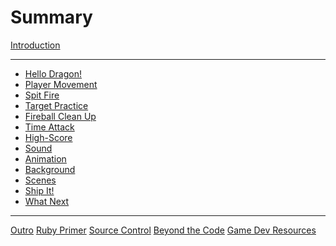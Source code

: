 # Summary

[Introduction](./introduction.md)

---

- [Hello Dragon!](./01-hello-dragon.md)
- [Player Movement](./02-player-movement.md)
- [Spit Fire](./03-spit-fire.md)
- [Target Practice](./04-target-practice.md)
- [Fireball Clean Up](./05-fireball-clean-up.md)
- [Time Attack](./06-time-attack.md)
- [High-Score]()
- [Sound]()
- [Animation]()
- [Background]()
- [Scenes]()
- [Ship It!]()
- [What Next]()

-----------

[Outro](./outro.md)
[Ruby Primer](./ruby-primer.md)
[Source Control](./source-control.md)
[Beyond the Code]()
[Game Dev Resources](./game-dev-resources.md)
